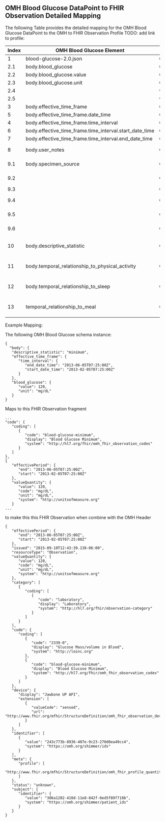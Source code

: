 ## OMH Blood Glucose DataPoint to FHIR Observation Detailed Mapping


The following Table provides the detailed mapping for the OMH Blood Glucose DataPoint to the OMH to FHIR Observation Profile TODO: add link to profile:

Index|OMH Blood Glucose Element|FHIR Attribute|Derived Mapping|Comments
---|---|---|---|---
1|blood-glucose-2.0.json|OMH to FHIR Observation Profile||
2.1|body.blood_glucose|Observation.valueQuantity||see valueQuantity elements below
2.2|body.blood_glucose.value|Observation.valueQuantity.value||1:1 mapping of  number
2.3|body.blood_glucose.unit|Observation.valueQuantity.unit||1:1 mapping of  string
2.4||valueQuantity.system|http://unitsofmeasure.org|fixed to 'http://unitsofmeasure.org'
2.5||valueQuantity.code|OMH_FHIR_Concept_Maps['body.heart_rate.unit']|Concept Mapping
3|body.effective_time_frame|Observation.effective[x]||Mappping depends on type- see below
5|body.effective_time_frame.date_time|Observation.effectiveDateTime||1:1 mapping of  body.effective_time_frame.date_time
4|body.effective_time_frame.time_interval|Observation.effectivePeriod||see effectivePeriod.elements below
6|body.effective_time_frame.time_interval.start_date_time|Observation.effectivePeriod.start||1:1 mapping of  body.effective_time_frame.time_interval.start_date_time
7|body.effective_time_frame.time_interval.end_date_time|Observation.effectivePeriod.end||1:1 mapping of  body.effective_time_frame.time_interval.end_date_time
8|body.user_notes|Observation.note[0].text||1:1 mapping of  body.user_notes, optionally can add author and time to the FHIR Annotation datatype
9.1|body.specimen_source|Observation.extension||extension url = 'http://www.fhir.org/mfhir/StructureDefinition/extension-specimenCode'
9.2||Observation.extension[0].url|ttp://www.fhir.org/mfhir/StructureDefinition/extension-specimenCode|fixed to 'ttp://www.fhir.org/mfhir/StructureDefinition/extension-specimenCode'
9.3||Observation.extension[0].valueCodeableConcept||
9.4||Observation.extension[0].valueCodeableConcept.coding[0].system|OMH_FHIR_Concept_Maps['body.X'][0]|for row = body.X = OMH to FHIR Concept Mapping Table  maps to column 'Concept Code System'
9.5||Observation.extension[0].valueCodeableConcept.coding[0].code|OMH_FHIR_Concept_Maps['body.X'][1]|for row = body.X = OMH to FHIR Concept Mapping Table  maps to column 'Concept Code'
9.6||Observation.extension[0].valueCodeableConcept.coding[0].display|OMH_FHIR_Concept_Maps['body.X'][2]|for row = body.X = OMH to FHIR Concept Mapping Table  maps to column 'Concept Code Display'
10|body.descriptive_statistic|Observation.coding[1]||Map  descriptive statistic to the OMH to FHIR additional Observation codings ( code system http://www.fhir.org/guides/omhtofhir/omh_fhir_observation_codes).
11|body.temporal_relationship_to_physical_activity|Observation.component|component_mapping_table|A mapping table between OMH schema ('datapoint_variables') and FHIR Observation Component data elements.  Multiple components mapping are appended as a list
12|body.temporal_relationship_to_sleep|Observation.component|component_mapping_table|A mapping table between OMH schema ('datapoint_variables') and FHIR Observation Component data elements.  Multiple components mapping are appended as a list
13|temporal_relationship_to_meal|Observation.component|component_mapping_table|A mapping table between OMH schema ('datapoint_variables') and FHIR Observation Component data elements.  Multiple components mapping are appended as a list

Example Mapping:

The following OMH Blood Glucose schema instance:

```
{
  "body": {
   "descriptive_statistic": "minimum",
   "effective_time_frame": {
      "time_interval": {
         "end_date_time": "2013-06-05T07:25:00Z",
         "start_date_time": "2013-02-05T07:25:00Z"
      }
   },
   "blood_glucose": {
      "value": 120,
      "unit": "mg/dL"
   }
}
```

Maps to this FHIR Observation fragment

~~~
...
"code": {
   "coding": [
      {
         "code": "blood-glucose-minimum",
         "display": "Blood Glucose Minimum",
         "system": "http://hl7.org/fhir/omh_fhir_observation_codes"
      }
   ]
},
{
   "effectivePeriod": {
      "end": "2013-06-05T07:25:00Z",
      "start": "2013-02-05T07:25:00Z"
   },
   "valueQuantity": {
      "value": 120,
      "code": "mg/dL",
      "unit": "mg/dL",
      "system": "http://unitsofmeasure.org"
   }
...
~~~

to make this this FHIR Observation when combine with the OMH Header

~~~
{
   "effectivePeriod": {
      "end": "2013-06-05T07:25:00Z",
      "start": "2013-02-05T07:25:00Z"
   },
   "issued": "2015-09-10T12:43:39.138-06:00",
   "resourceType": "Observation",
   "valueQuantity": {
      "value": 120,
      "code": "mg/dL",
      "unit": "mg/dL",
      "system": "http://unitsofmeasure.org"
   },
   "category": [
      {
         "coding": [
            {
               "code": "laboratory",
               "display": "Laboratory",
               "system": "http://hl7.org/fhir/observation-category"
            }
         ]
      }
   ],
   "code": {
      "coding": [
         {
            "code": "2339-0",
            "display": "Glucose Mass/volume in Blood",
            "system": "http://loinc.org"
         },
         {
            "code": "blood-glucose-minimum",
            "display": "Blood Glucose Minimum",
            "system": "http://hl7.org/fhir/omh_fhir_observation_codes"
         }
      ]
   },
   "device": {
      "display": "Jawbone UP API",
      "extension": [
         {
            "valueCode": "sensed",
            "url": "http://www.fhir.org/mfhir/StructureDefinition/omh_fhir_observation_device_modality"
         }
      ]
   },
   "identifier": [
      {
         "value": "243c773b-8936-407e-9c23-270d0ea49cc4",
         "system": "https://omh.org/shimmer/ids"
      }
   ],
   "meta": {
      "profile": [
         "http://www.fhir.org/mfhir/StructureDefinition/omh_fhir_profile_quantitative_observation"
      ]
   },
   "status": "unknown",
   "subject": {
      "identifier": {
         "value": "306a1202-410d-11e8-842f-0ed5f89f718b",
         "system": "https://omh.org/shimmer/patient_ids"
      }
   }
}
~~~
